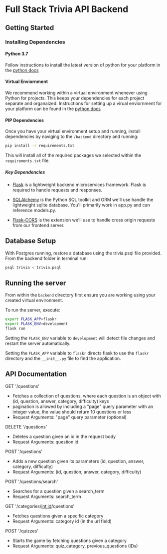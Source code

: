 # Full Stack Trivia API Backend

## Getting Started

### Installing Dependencies

#### Python 3.7

Follow instructions to install the latest version of python for your platform in the [python docs](https://docs.python.org/3/using/unix.html#getting-and-installing-the-latest-version-of-python)

#### Virtual Enviornment

We recommend working within a virtual environment whenever using Python for projects. This keeps your dependencies for each project separate and organaized. Instructions for setting up a virual enviornment for your platform can be found in the [python docs](https://packaging.python.org/guides/installing-using-pip-and-virtual-environments/)

#### PIP Dependencies

Once you have your virtual environment setup and running, install dependencies by naviging to the `/backend` directory and running:

```bash
pip install -r requirements.txt
```

This will install all of the required packages we selected within the `requirements.txt` file.

##### Key Dependencies

- [Flask](http://flask.pocoo.org/)  is a lightweight backend microservices framework. Flask is required to handle requests and responses.

- [SQLAlchemy](https://www.sqlalchemy.org/) is the Python SQL toolkit and ORM we'll use handle the lightweight sqlite database. You'll primarily work in app.py and can reference models.py. 

- [Flask-CORS](https://flask-cors.readthedocs.io/en/latest/#) is the extension we'll use to handle cross origin requests from our frontend server. 

## Database Setup
With Postgres running, restore a database using the trivia.psql file provided. From the backend folder in terminal run:
```bash
psql trivia < trivia.psql
```

## Running the server

From within the `backend` directory first ensure you are working using your created virtual environment.

To run the server, execute:

```bash
export FLASK_APP=flaskr
export FLASK_ENV=development
flask run
```

Setting the `FLASK_ENV` variable to `development` will detect file changes and restart the server automatically.

Setting the `FLASK_APP` variable to `flaskr` directs flask to use the `flaskr` directory and the `__init__.py` file to find the application. 


## API Documentation

GET '/questions'
- Fetches a collection of questions, where each question is an object with (id, question, answer, category, difficulty) keys
- pagination is allowed by including a "page" query parameter with an integer value, the value should return 10 questions or less
- Request Arguments: "page" query parameter (optional)

DELETE '/questions'
- Deletes a question given an id in the request body
- Request Arguments: question id

POST '/questions'
- Adds a new question given its parameters (id, question, answer, category, difficulty)
- Request Arguments: (id, question, answer, category, difficulty)

POST '/questions/search'
- Searches for a question given a search_term
- Request Arguments: search_term


GET '/categories/<int:id>/questions'
- Fetches questions given a specific category
- Request Arguments: category id (in the url field)

POST '/quizzes'
- Starts the game by fetching questions given a category
- Request Arguments: quiz_category, previous_questions (IDs)
